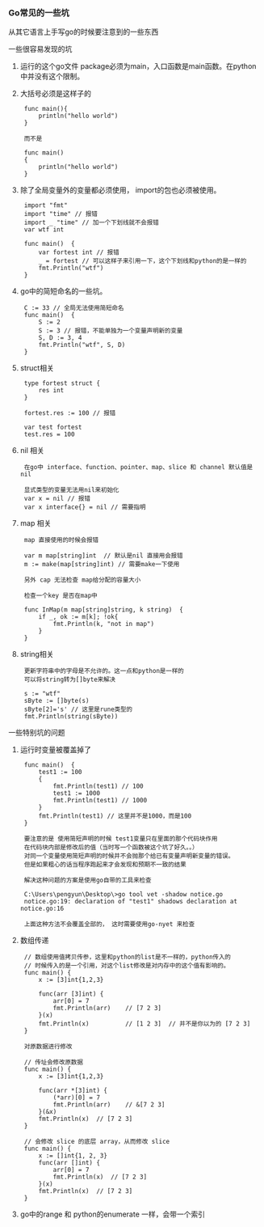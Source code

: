 ### Go常见的一些坑    


从其它语言上手写go的时候要注意到的一些东西     

一些很容易发现的坑

1. 运行的这个go文件 package必须为main，入口函数是main函数。在python中并没有这个限制。    
2. 大括号必须是这样子的

        func main(){
            println("hello world")
        }

        而不是
        
        func main()				
        {
            println("hello world")
        }

3. 除了全局变量外的变量都必须使用， import的包也必须被使用。

        import "fmt"
        import "time" // 报错
        import _ "time" // 加一个下划线就不会报错
        var wtf int
        
        func main()  {
            var fortest int // 报错 
            _ = fortest // 可以这样子来引用一下，这个下划线和python的是一样的
            fmt.Println("wtf")
        }


4. go中的简短命名的一些坑。

        C := 33 // 全局无法使用简短命名
        func main()  {
            S := 2
            S := 3 // 报错，不能单独为一个变量声明新的变量
            S, D := 3, 4
            fmt.Println("wtf", S, D)
        }

5. struct相关

        type fortest struct {
            res int
        }
        
        fortest.res := 100 // 报错
        
        var test fortest
        test.res = 100

6. nil 相关

        在go中 interface、function、pointer、map、slice 和 channel 默认值是 nil
        
        显式类型的变量无法用nil来初始化
        var x = nil // 报错
        var x interface{} = nil // 需要指明

7. map 相关

        map 直接使用的时候会报错
        
        var m map[string]int  // 默认是nil 直接用会报错
        m := make(map[string]int) // 需要make一下使用
        
        另外 cap 无法检查 map给分配的容量大小
    
        检查一个key 是否在map中
        
        func InMap(m map[string]string, k string)  {
            if _, ok := m[k]; !ok{
                fmt.Println(k, "not in map")
            }
        }
    
8. string相关

        更新字符串中的字母是不允许的。这一点和python是一样的
        可以将string转为[]byte来解决
        
        s := "wtf"
        sByte := []byte(s)
        sByte[2]='s' // 这里是rune类型的
        fmt.Println(string(sByte))
   

一些特别坑的问题

1. 运行时变量被覆盖掉了

        func main()  {
            test1 := 100
            {
                fmt.Println(test1) // 100
                test1 := 1000
                fmt.Println(test1) // 1000
            }
            fmt.Println(test1) // 这里并不是1000，而是100
        }
    
        要注意的是 使用简短声明的时候 test1变量只在里面的那个代码块作用
        在代码块内部是修改后的值（当时写一个函数被这个坑了好久。。）
        对同一个变量使用简短声明的时候并不会抛那个给已有变量声明新变量的错误。
        但是如果粗心的话当程序跑起来才会发现和预期不一致的结果
        
        解决这种问题的方案是使用go自带的工具来检查
        
        C:\Users\pengyun\Desktop\>go tool vet -shadow notice.go
        notice.go:19: declaration of "test1" shadows declaration at notice.go:16
        
        上面这种方法不会覆盖全部的， 这时需要使用go-nyet 来检查
    
2. 数组传递

        // 数组使用值拷贝传参，这里和python的list是不一样的，python传入的
        // 时候传入的是一个引用，对这个list修改是对内存中的这个值有影响的。
        func main() {
            x := [3]int{1,2,3}
        
            func(arr [3]int) {
                arr[0] = 7
                fmt.Println(arr)	// [7 2 3]
            }(x)
            fmt.Println(x)			// [1 2 3]	// 并不是你以为的 [7 2 3]
        }
        
        对原数据进行修改
        
        // 传址会修改原数据
        func main() {
            x := [3]int{1,2,3}
        
            func(arr *[3]int) {
                (*arr)[0] = 7	
                fmt.Println(arr)	// &[7 2 3]
            }(&x)
            fmt.Println(x)	// [7 2 3]
        }
        
        // 会修改 slice 的底层 array，从而修改 slice
        func main() {
            x := []int{1, 2, 3}
            func(arr []int) {
                arr[0] = 7
                fmt.Println(x)	// [7 2 3]
            }(x)
            fmt.Println(x)	// [7 2 3]
        }
        
3. go中的range 和 python的enumerate 一样，会带一个索引